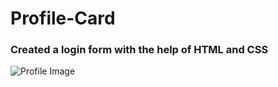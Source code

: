 # Profile-Card  

### Created a login form with the help of HTML and CSS  

![Profile Image](profile-card.png)
